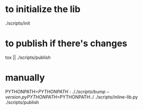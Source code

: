 # to initialize the lib
./scripts/init

# to publish if there's changes
tox || ./scripts/publish

# manually
PYTHONPATH=$PYTHONPATH:./ ./scripts/bump-version.py
PYTHONPATH=$PYTHONPATH:./ ./scripts/inline-lib.py
./scripts/publish